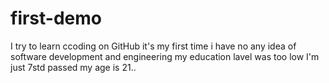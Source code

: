 # first-demo
I try to learn ccoding on GitHub it's my first time i have no any idea of software development and engineering my education lavel was too low I'm just 7std passed my age is 21..
